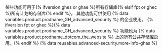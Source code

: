 某些功能可用于{% ifversion ghes or ghae %}所有存储库{% elsif fpt or ghec %}所有计划的存储库{% endif %}。 其他功能可供使用 {% data variables.product.prodname_GH_advanced_security %} 的企业使用。 {% ifversion fpt or ghec %}{% data variables.product.prodname_GH_advanced_security %} 功能也为 {% data variables.product.prodname_dotcom_the_website %} 上的所有公共存储库启用。{% endif %} {% data reusables.advanced-security.more-info-ghas %}
